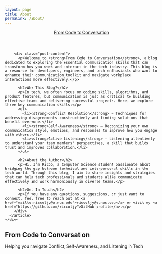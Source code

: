 ```yaml
---
layout: page
title: About
permalink: /about/
---
```


<html lang="en">
<head>
  <meta charset="utf-8">
  <meta http-equiv="X-UA-Compatible" content="IE=edge">
  <meta name="viewport" content="width=device-width, initial-scale=1">
  <title>About | From Code to Conversation</title>
  <meta name="description" content="Helping you navigate Conflict, Self-Awareness, and Active Listening in Tech" />
  <link rel="stylesheet" href="/assets/main.css">
</head>
<body>
  <header class="site-header" role="banner">
    <div class="wrapper"><a class="site-title" rel="author" href="/">From Code to Conversation</a></div>
  </header>

  <main class="page-content" aria-label="Content">
    <div class="wrapper">
      <article class="post">
        <header class="post-header">
        </header>
        
        <div class="post-content">
          <p>Welcome to <strong>From Code to Conversation</strong>, a blog dedicated to exploring the essential communication skills that can transform how you work and interact in the tech industry. This blog is a resource for developers, engineers, and tech enthusiasts who want to enhance their communication toolkit and navigate workplace interactions more effectively.</p>
          
          <h2>Why This Blog?</h2>
          <p>In tech, we often focus on coding skills, algorithms, and product features, but communication is just as critical to building effective teams and delivering successful projects. Here, we explore three key communication skills:</p>
          <ul>
            <li><strong>Conflict Resolution</strong> – Techniques for addressing disagreements constructively and finding solutions that benefit everyone.</li>
            <li><strong>Self-Awareness</strong> – Recognizing your own communication style, emotions, and responses to improve how you engage with others.</li>
            <li><strong>Active Listening</strong> – Listening attentively to understand your team members' perspectives, a skill that builds trust and improves collaboration.</li>
          </ul>

          <h2>About the Author</h2>
          <p>Hi, I’m Ricco, a Computer Science student passionate about bridging the gap between technical and interpersonal skills in the tech world. Through this blog, I aim to share insights and strategies that can help tech professionals and students alike communicate effectively and work harmoniously in diverse teams.</p>

          <h2>Get In Touch</h2>
          <p>If you have any questions, suggestions, or just want to connect, feel free to reach out at <a href="mailto:riccoljy@u.nus.edu">riccoljy@u.nus.edu</a> or visit my <a href="https://github.com/riccoljy">GitHub profile</a>.</p>
        </div>
      </article>
    </div>
  </main>

  <footer class="site-footer">
    <div class="wrapper">
      <h2 class="footer-heading">From Code to Conversation</h2>
      <p>Helping you navigate Conflict, Self-Awareness, and Listening in Tech</p>
    </div>
  </footer>
</body>
</html>
